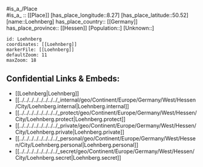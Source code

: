 ﻿---
location: [50.52,8.27] 
mapzoom: [7,12] 
mapmarker: city 
type: City
tags:
- geo/City


SpocWebEntityId: 32190
isDeleted: false
confidential: public

---
#is_a_/Place  
#is_a_ :: [[Place]] 
[has_place_longitude::8.27] 
[has_place_latitude::50.52] 
[name::Loehnberg] 
has_place_country:: [[Germany]]  
has_place_province:: [[Hessen]] 
[Population::] 
[Unknown::] 


```leaflet
id: Loehnberg
coordinates: [[Loehnberg]] 
markerFile: [[Loehnberg]] 
defaultZoom: 11 
maxZoom: 18
```


## Confidential Links & Embeds: 
- [[Loehnberg|Loehnberg]]  
- [[../../../../../../../../_internal/geo/Continent/Europe/Germany/West/Hessen/City/Loehnberg.internal|Loehnberg.internal]] 
- [[../../../../../../../../_protect/geo/Continent/Europe/Germany/West/Hessen/City/Loehnberg.protect|Loehnberg.protect]] 
- [[../../../../../../../../_private/geo/Continent/Europe/Germany/West/Hessen/City/Loehnberg.private|Loehnberg.private]] 
- [[../../../../../../../../_personal/geo/Continent/Europe/Germany/West/Hessen/City/Loehnberg.personal|Loehnberg.personal]] 
- [[../../../../../../../../_secret/geo/Continent/Europe/Germany/West/Hessen/City/Loehnberg.secret|Loehnberg.secret]] 
